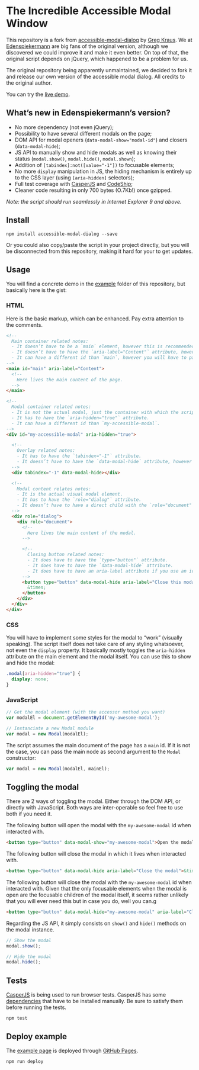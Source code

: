 # The Incredible Accessible Modal Window

This repository is a fork from [accessible-modal-dialog](https://github.com/gdkraus/accessible-modal-dialog) by [Greg Kraus](https://github.com/gdkraus). We at [Edenspiekermann](http://edenspiekermann.com) are big fans of the original version, although we discovered we could improve it and make it even better. On top of that, the original script depends on jQuery, which happened to be a problem for us.

The original repository being apparently unmaintained, we decided to fork it and release our own version of the accessible modal dialog. All credits to the original author.

You can try the [live demo](http://edenspiekermann.github.io/accessible-modal-dialog/).

## What’s new in Edenspiekermann’s version?

- No more dependency (not even jQuery);
- Possibility to have several different modals on the page;
- DOM API for modal openers (`data-modal-show="modal-id"`) and closers (`data-modal-hide`);
- JS API to manually show and hide modals as well as knowing their status (`modal.show()`, `modal.hide()`, `modal.shown`);
- Addition of `[tabindex]:not([value="-1"])` to focusable elements;
- No more `display` manipulation in JS, the hiding mechanism is entirely up to the CSS layer (using `[aria-hidden]` selectors);
- Full test coverage with [CasperJS](http://casperjs.org) and [CodeShip](https://codeship.com);
- Cleaner code resulting in only 700 bytes (O.7Kb!) once gzipped.

*Note: the script should run seamlessly in Internet Explorer 9 and above.*

## Install

```
npm install accessible-modal-dialog --save
```

Or you could also copy/paste the script in your project directly, but you will be disconnected from this repository, making it hard for your to get updates.

## Usage

You will find a concrete demo in the [example](https://github.com/edenspiekermann/accessible-modal-dialog/tree/master/example) folder of this repository, but basically here is the gist:

### HTML

Here is the basic markup, which can be enhanced. Pay extra attention to the comments.

```html
<!--
  Main container related notes:
  - It doesn’t have to be a `main` element, however this is recommended.
  - It doesn’t have to have the `aria-label="Content"` attribute, however this is recommended.
  - It can have a different id than `main`, however you will have to pass it as a second argument to the Modal instance. See further down.
-->
<main id="main" aria-label="Content">
  <!--
    Here lives the main content of the page.
  -->
</main>

<!--
  Modal container related notes:
  - It is not the actual modal, just the container with which the script interacts.
  - It has to have the `aria-hidden="true"` attribute.
  - It can have a different id than `my-accessible-modal`.
-->
<div id="my-accessible-modal" aria-hidden="true">

  <!--
    Overlay related notes:
    - It has to have the `tabindex="-1"` attribute.
    - It doesn’t have to have the `data-modal-hide` attribute, however this is recommended. It hides the modal when clicking outside of it.
  -->
  <div tabindex="-1" data-modal-hide></div>

  <!--
    Modal content relates notes:
    - It is the actual visual modal element.
    - It has to have the `role="dialog"` attribute.
    - It doesn’t have to have a direct child with the `role="document"`, however this is recommended.
  -->
  <div role="dialog">
    <div role="document">
      <!-- 
        Here lives the main content of the modal.
      -->

      <!--
        Closing button related notes:
        - It does have to have the `type="button"` attribute.
        - It does have to have the `data-modal-hide` attribute.
        - It does have to have an aria-label attribute if you use an icon as content.
      -->
      <button type="button" data-modal-hide aria-label="Close this modal">
        &times;
      </button>
    </div>
  </div>
</div>
```

### CSS

You will have to implement some styles for the modal to “work” (visually speaking). The script itself does not take care of any styling whatsoever, not even the `display` property. It basically mostly toggles the `aria-hidden` attribute on the main element and the modal itself. You can use this to show and hide the modal:

```css
.modal[aria-hidden="true"] {
  display: none;
}
```

### JavaScript

```javascript
// Get the modal element (with the accessor method you want)
var modalEl = document.getElementById('my-awesome-modal');

// Instanciate a new Modal module
var modal = new Modal(modalEl);
```

The script assumes the main document of the page has a `main` id. If it is not the case, you can pass the main node as second argument to the `Modal` constructor:

```javascript
var modal = new Modal(modalEl, mainEl);
```

## Toggling the modal

There are 2 ways of toggling the modal. Either through the DOM API, or directly with JavaScript. Both ways are inter-operable so feel free to use both if you need it.

The following button will open the modal with the `my-awesome-modal` id when interacted with.

```html
<button type="button" data-modal-show="my-awesome-modal">Open the modal</button>
```

The following button will close the modal in which it lives when interacted with.

```html
<button type="button" data-modal-hide aria-label="Close the modal">&times;</button>
```

The following button will close the modal with the `my-awesome-modal` id when interacted with. Given that the only focusable elements when the modal is open are the focusable children of the modal itself, it seems rather unlikely that you will ever need this but in case you do, well you can.g

```html
<button type="button" data-modal-hide="my-awesome-modal" aria-label="Close the modal">&times;</button>
```

Regarding the JS API, it simply consists on `show()` and `hide()` methods on the modal instance.

```javascript
// Show the modal
modal.show();

// Hide the modal
modal.hide();
```

## Tests

[CasperJS](http://casperjs.org) is being used to run browser tests. CasperJS has some [dependencies](http://docs.casperjs.org/en/latest/installation.html#prerequisites) that have to be installed manually. Be sure to satisfy them before running the tests.

```
npm test
```

## Deploy example

The [example page](http://edenspiekermann.github.io/accessible-modal-dialog/) is deployed through [GitHub Pages](https://pages.github.com/). 

```
npm run deploy
```
